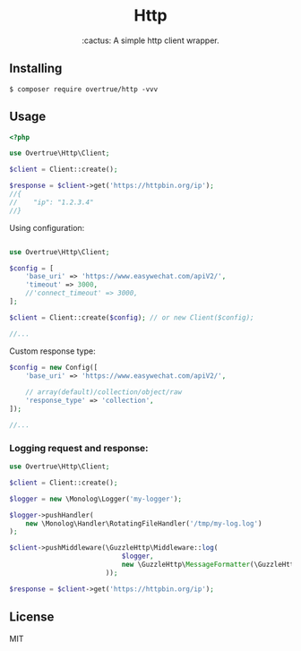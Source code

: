 <p> 
    <h1 align="center">Http</h1>
</p>

<p align="center"> :cactus: A simple http client wrapper.</p>

## Installing

```shell
$ composer require overtrue/http -vvv
```

## Usage

```php
<?php

use Overtrue\Http\Client;

$client = Client::create(); 

$response = $client->get('https://httpbin.org/ip');
//{
//    "ip": "1.2.3.4"
//}
```

Using configuration:

```php

use Overtrue\Http\Client;

$config = [
    'base_uri' => 'https://www.easywechat.com/apiV2/',
    'timeout' => 3000,
    //'connect_timeout' => 3000,
];

$client = Client::create($config); // or new Client($config);

//...
```

Custom response type:

```php
$config = new Config([
    'base_uri' => 'https://www.easywechat.com/apiV2/',
    
    // array(default)/collection/object/raw
    'response_type' => 'collection', 
]);

//...
```

### Logging request and response:


```php
use Overtrue\Http\Client;

$client = Client::create();

$logger = new \Monolog\Logger('my-logger');

$logger->pushHandler(
    new \Monolog\Handler\RotatingFileHandler('/tmp/my-log.log')
);

$client->pushMiddleware(\GuzzleHttp\Middleware::log(
                            $logger,
                            new \GuzzleHttp\MessageFormatter(\GuzzleHttp\MessageFormatter::DEBUG)
                        ));

$response = $client->get('https://httpbin.org/ip');
```

## License

MIT
